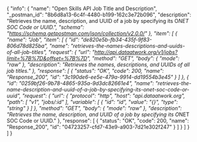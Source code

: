 {
  "info": {
    "name": "Open Skills API Job Title and Description",
    "_postman_id": "8b6d8a13-6c4f-4480-b199-162c3e72b096",
    "description": "Retrieves the name, description, and UUID of a job by specifying its O*NET SOC Code or UUID.",
    "schema": "https://schema.getpostman.com/json/collection/v2.0.0/"
  },
  "item": [
    {
      "name": "Job",
      "item": [
        {
          "id": "de820e5b-fb34-435f-9f83-806d78d825ba",
          "name": "retrieves-the-names-descriptions-and-uuids-of-all-job-titles",
          "request": {
            "url": "http://api.dataatwork.org/v1/jobs?limit=%7B%7D&offset=%7B%7D",
            "method": "GET",
            "body": {
              "mode": "raw"
            },
            "description": "Retrieves the names, descriptions, and UUIDs of all job titles."
          },
          "response": [
            {
              "status": "OK",
              "code": 200,
              "name": "Response_200",
              "id": "3c190de6-ee5e-479a-9914-dd19554b3e45"
            }
          ]
        },
        {
          "id": "0259bf26-9b78-4865-935a-9d3dc82661e4",
          "name": "retrieves-the-name-description-and-uuid-of-a-job-by-specifying-its-onet-soc-code-or-uuid",
          "request": {
            "url": {
              "protocol": "http",
              "host": "api.dataatwork.org",
              "path": [
                "v1",
                "jobs/:id"
              ],
              "variable": [
                {
                  "id": "id",
                  "value": "{}",
                  "type": "string"
                }
              ]
            },
            "method": "GET",
            "body": {
              "mode": "raw"
            },
            "description": "Retrieves the name, description, and UUID of a job by specifying its O*NET SOC Code or UUID."
          },
          "response": [
            {
              "status": "OK",
              "code": 200,
              "name": "Response_200",
              "id": "04723257-cfd7-43e9-a903-7d21e302f247"
            }
          ]
        }
      ]
    }
  ]
}